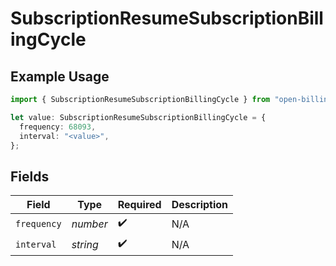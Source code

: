 # SubscriptionResumeSubscriptionBillingCycle

## Example Usage

```typescript
import { SubscriptionResumeSubscriptionBillingCycle } from "open-billing/models/operations";

let value: SubscriptionResumeSubscriptionBillingCycle = {
  frequency: 68093,
  interval: "<value>",
};
```

## Fields

| Field              | Type               | Required           | Description        |
| ------------------ | ------------------ | ------------------ | ------------------ |
| `frequency`        | *number*           | :heavy_check_mark: | N/A                |
| `interval`         | *string*           | :heavy_check_mark: | N/A                |